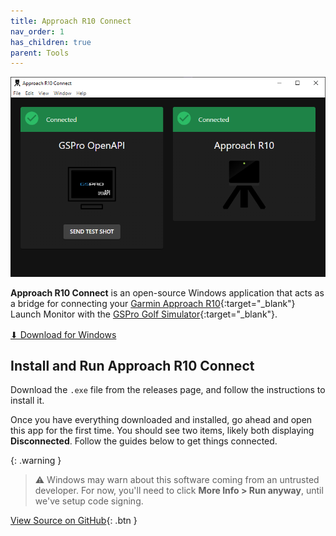 ```yaml
---
title: Approach R10 Connect
nav_order: 1
has_children: true
parent: Tools
---
```


<img src="/assets/approach_r10_connect/window.png" />

**Approach R10 Connect** is an open-source Windows application that acts as a bridge for connecting your [Garmin Approach R10](https://www.garmin.com/en-US/p/695391){:target="\_blank"} Launch Monitor with the [GSPro Golf Simulator](https://gsprogolf.com/){:target="\_blank"}.

<p style="margin-top: 1rem;">
  <span class="fs-8">
    <a class="btn" href="https://github.com/dudewheresmycode/gspro-openconnect-approach-r10/releases/latest" target="\_blank">⬇ Download for Windows</a>
  </span>
</p>

## Install and Run Approach R10 Connect

Download the `.exe` file from the releases page, and follow the instructions to install it.

Once you have everything downloaded and installed, go ahead and open this app for the first time. You should see two items, likely both displaying **Disconnected**. Follow the guides below to get things connected.

{: .warning }

> ⚠️ Windows may warn about this software coming from an untrusted developer. For now, you'll need to click **More Info > Run anyway**, until we've setup code signing.

[View Source on GitHub](https://github.com/dudewheresmycode/gspro-openconnect-approach-r10){: .btn }
